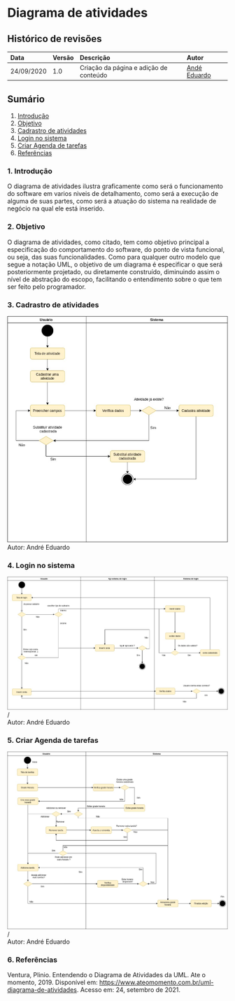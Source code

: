 # Diagrama de atividades

## Histórico de revisões

| Data       | Versão | Descrição                              | Autor                                            |
| :--------- | :----- | :------------------------------------- | :----------------------------------------------- |
| 24/09/2020 | 1.0    | Criação da página e adição de conteúdo | [Andé Eduardo](https://github.com/Andre-Eduardo) |

## Sumário

1. [Introdução](#1-introdução)
2. [Objetivo](#2-objetivo)
3. [Cadrastro de atividades](#3-Cadrastro-de-atividades)
4. [Login no sistema](#4-Login-no-sistema)
5. [Criar Agenda de tarefas](5-Criar-Agenda-de-tarefas)
6. [Referências](#6-referências)

### 1. Introdução

O diagrama de atividades ilustra graficamente como será o funcionamento do software em varios niveis de detalhamento, como será a execução de alguma de suas partes, como será a atuação do sistema na realidade de negócio na qual ele está inserido.

### 2. Objetivo

O diagrama de atividades, como citado, tem como objetivo principal a especificação do comportamento do software, do ponto de vista funcional, ou seja, das suas funcionalidades.
Como para qualquer outro modelo que segue a notação UML, o objetivo de um diagrama é especificar o que será posteriormente projetado, ou diretamente construído, diminuindo assim o nível de abstração do escopo, facilitando o entendimento sobre o que tem ser feito pelo programador.

### 3. Cadrastro de atividades

![atividade](../../img/diagrama_atividade/D_A_Atividades.jpg)<br>
Autor: André Eduardo<br>

### 4. Login no sistema

![atividade](../../img/diagrama_atividade/D_A_Login.jpg)/<br>
Autor: André Eduardo<br>

### 5. Criar Agenda de tarefas

![atividade](../../img/diagrama_atividade/D_A_tarefas.jpg)/<br>
Autor: André Eduardo<br>

### 6. Referências

Ventura, Plinio. Entendendo o Diagrama de Atividades da UML. Ate o momento, 2019. Disponível em: <https://www.ateomomento.com.br/uml-diagrama-de-atividades>. Acesso em: 24, setembro de 2021.
